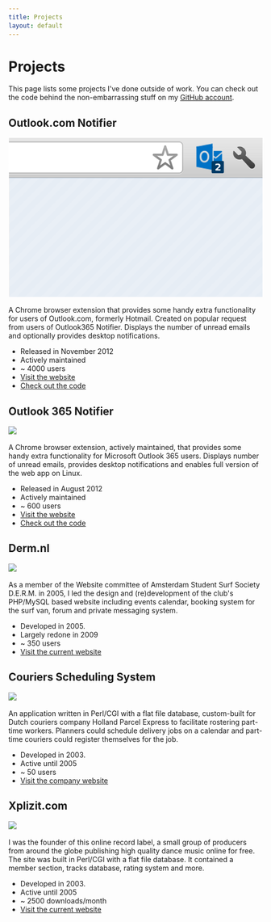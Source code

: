 ```yaml
---
title: Projects
layout: default
---
```


Projects
========

This page lists some projects I've done outside of work. You can check out the
code behind the non-embarrassing stuff on my 
[GitHub account](http://github.com/tombb).


<div markdown="1" class="project">

Outlook.com Notifier
--------------------

<img src="/images/projects/outlook_com_notifier.png">

A Chrome browser extension that provides some handy extra functionality for 
users of Outlook.com, formerly Hotmail. Created on popular request from users
of Outlook365 Notifier. Displays the number of unread emails and optionally
provides desktop notifications.

* Released in November 2012
* Actively maintained
* ~ 4000 users
* [Visit the website](https://chrome.google.com/webstore/detail/outlookcom-notifier/mkmomflkhdooajekmffpilpoenndjppk)
* [Check out the code](https://github.com/tombb)


</div>
<div markdown="1" class="project">

Outlook 365 Notifier
--------------------

<img src="/images/projects/outlook365_notifier.png">

A Chrome browser extension, actively maintained, that provides some handy 
extra functionality for Microsoft Outlook 365 users. Displays number of
unread emails, provides desktop notifications and enables full version of
the web app on Linux.

* Released in August 2012
* Actively maintained
* ~ 600 users
* [Visit the website](https://chrome.google.com/webstore/detail/dhfemhokeipigjjdopkanibcilnbbjpf)
* [Check out the code](https://github.com/tombb)


</div>
<div markdown="1" class="project">

Derm.nl
-------

<img src="/images/projects/derm.png">

As a member of the Website committee of Amsterdam Student Surf Society D.E.R.M. 
in 2005, I led the design and (re)development of the club's PHP/MySQL based
website including events calendar, booking system for the surf van, 
forum and private messaging system.

* Developed in 2005.
* Largely redone in 2009
* ~ 350 users
* [Visit the current website](http://www.derm.nl)

</div>
<div markdown="1" class="project">

Couriers Scheduling System
--------------------------------

<img src="/images/projects/hpe.png">

An application written in Perl/CGI with a flat file database, custom-built for
Dutch  couriers company Holland Parcel Express to facilitate rostering 
part-time workers. Planners could schedule delivery jobs on a calendar and
part-time couriers could register themselves for the job.

* Developed in 2003.
* Active until 2005
* ~ 50 users
* [Visit the company website](http://www.hpe.nl)

</div>
<div markdown="1" class="project">

Xplizit.com
-----------

<img src="/images/projects/xplizit_com.png">

I was the founder of this online record label, a small 
group of producers from around the globe publishing high quality dance music 
online for free. The site was built in Perl/CGI with a flat file database. It
contained a member section, tracks database, rating system and more.

* Developed in 2003.
* Active until 2005
* ~ 2500 downloads/month
* [Visit the current website](http://www.xplizit.com)

</div>